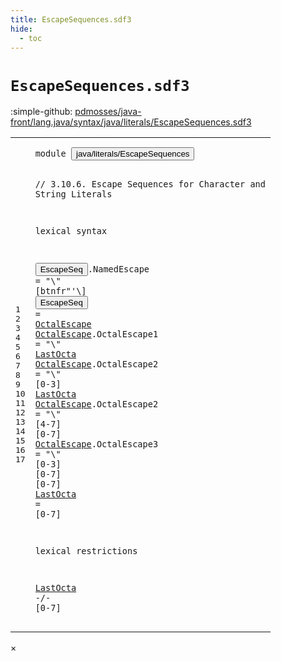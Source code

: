 ```yaml
---
title: EscapeSequences.sdf3
hide:
  - toc
---
```


# `EscapeSequences.sdf3`

:simple-github: [pdmosses/java-front/lang.java/syntax/java/literals/EscapeSequences.sdf3]

[pdmosses/java-front/lang.java/syntax/java/literals/EscapeSequences.sdf3]: https://github.com/pdmosses/java-front/blob/master/lang.java/syntax/java/literals/EscapeSequences.sdf3 "The source file on GitHub"

<div class="sdf3"><table class="highlighttable"><tbody><tr><td class="linenos"><div class="linenodiv"><pre><span></span>1
2
3
4
5
6
7
8
9
10
11
12
13
14
15
16
17
</pre></div></td>
<td class="code"><pre><code><span class="keyword">module</span> <button class="modal-open" id="java/literals/EscapeSequences_1_8" title="Multi-file references" data-urls="../CharacterLiterals.sdf3/#java/literals/EscapeSequences_6_3 line 6; ../StringLiterals.sdf3/#java/literals/EscapeSequences_6_3 line 6">java/literals/EscapeSequences</button>

<span class="layout">// 3.10.6. Escape Sequences for Character and String Literals</span>

<span class="keyword">lexical syntax</span>

  <button class="modal-open" id="EscapeSeq_7_3" title="Multi-file references" data-urls="../CharacterLiterals.sdf3/#EscapeSeq_28_21 line 28; ../StringLiterals.sdf3/#EscapeSeq_29_16 line 29">EscapeSeq</button>.<span class="cons_Constructor"><span id="NamedEscape_7_13" title="Not referenced">NamedEscape</span></span> = <span class="cons_Lit">"\\"</span> [<span class="cons_Regular">b</span><span class="cons_Regular">t</span><span class="cons_Regular">n</span><span class="cons_Regular">f</span><span class="cons_Regular">r</span>\"\'\\]
  <button class="modal-open" id="EscapeSeq_8_3" title="Multi-file references" data-urls="../CharacterLiterals.sdf3/#EscapeSeq_28_21 line 28; ../StringLiterals.sdf3/#EscapeSeq_29_16 line 29">EscapeSeq</button> = <a href="#OctalEscape_9_3" id="OctalEscape_8_15" title="Defined at line 9, 10, 11, 12">OctalEscape</a>
  <a href="#OctalEscape_8_15" id="OctalEscape_9_3" title="Referenced at line 8">OctalEscape</a>.<span class="cons_Constructor"><span id="OctalEscape1_9_15" title="Not referenced">OctalEscape1</span></span> = <span class="cons_Lit">"\\"</span> <a href="#LastOcta_13_3" id="LastOcta_9_35" title="Defined at line 13">LastOcta</a>
  <a href="#OctalEscape_8_15" id="OctalEscape_10_3" title="Referenced at line 8">OctalEscape</a>.<span class="cons_Constructor"><span id="OctalEscape2_10_15" title="Not referenced">OctalEscape2</span></span> = <span class="cons_Lit">"\\"</span> [<span class="cons_Regular">0</span>-<span class="cons_Regular">3</span>] <a href="#LastOcta_13_3" id="LastOcta_10_41" title="Defined at line 13">LastOcta</a>
  <a href="#OctalEscape_8_15" id="OctalEscape_11_3" title="Referenced at line 8">OctalEscape</a>.<span class="cons_Constructor"><span id="OctalEscape2_11_15" title="Not referenced">OctalEscape2</span></span> = <span class="cons_Lit">"\\"</span> [<span class="cons_Regular">4</span>-<span class="cons_Regular">7</span>] [<span class="cons_Regular">0</span>-<span class="cons_Regular">7</span>]
  <a href="#OctalEscape_8_15" id="OctalEscape_12_3" title="Referenced at line 8">OctalEscape</a>.<span class="cons_Constructor"><span id="OctalEscape3_12_15" title="Not referenced">OctalEscape3</span></span> = <span class="cons_Lit">"\\"</span> [<span class="cons_Regular">0</span>-<span class="cons_Regular">3</span>] [<span class="cons_Regular">0</span>-<span class="cons_Regular">7</span>] [<span class="cons_Regular">0</span>-<span class="cons_Regular">7</span>]
  <a href="#LastOcta_9_35" id="LastOcta_13_3" title="Referenced at line 9, 10, 17">LastOcta</a> = [<span class="cons_Regular">0</span>-<span class="cons_Regular">7</span>]

<span class="keyword">lexical restrictions</span>

  <a href="#LastOcta_13_3" id="LastOcta_17_3" title="Defined at line 13">LastOcta</a> -/- [<span class="cons_Regular">0</span>-<span class="cons_Regular">7</span>]
</code></pre></td></tr></tbody></table></div>

<div id="modal">
  <div id="modal-content">
    <span id="modal-close">&times;</span>
    <h2 id="modal-h2"></h2>
    <p  id="modal-p"></p>
    <ul id="modal-ul"></ul>
  </div>
</div>
